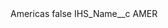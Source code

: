 <?xml version="1.0" encoding="UTF-8"?>
<CustomMetadata xmlns="http://soap.sforce.com/2006/04/metadata" xmlns:xsi="http://www.w3.org/2001/XMLSchema-instance" xmlns:xsd="http://www.w3.org/2001/XMLSchema">
    <label>Americas</label>
    <protected>false</protected>
    <values>
        <field>IHS_Name__c</field>
        <value xsi:type="xsd:string">AMER</value>
    </values>
</CustomMetadata>
